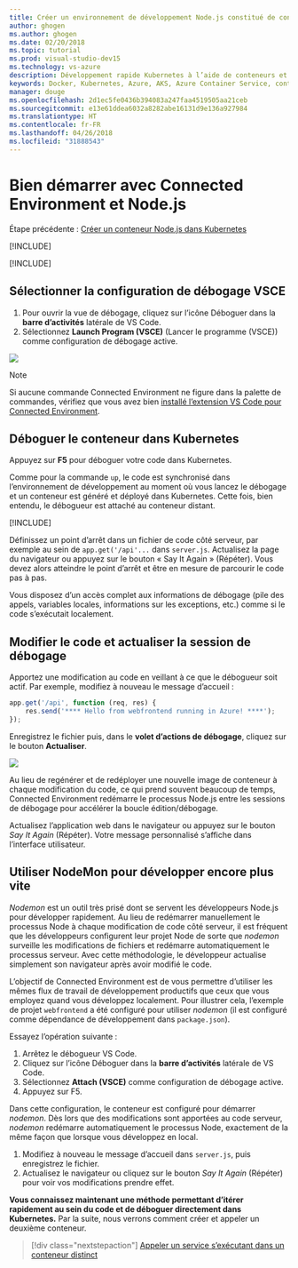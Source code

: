 ```yaml
---
title: Créer un environnement de développement Node.js constitué de conteneurs en utilisant Kubernetes dans le cloud - Étape 4 - Déboguer un conteneur dans Kubernetes | Microsoft Docs
author: ghogen
ms.author: ghogen
ms.date: 02/20/2018
ms.topic: tutorial
ms.prod: visual-studio-dev15
ms.technology: vs-azure
description: Développement rapide Kubernetes à l’aide de conteneurs et de microservices sur Azure
keywords: Docker, Kubernetes, Azure, AKS, Azure Container Service, conteneurs
manager: douge
ms.openlocfilehash: 2d1ec5fe0436b394083a247faa4519505aa21ceb
ms.sourcegitcommit: e13e61ddea6032a8282abe16131d9e136a927984
ms.translationtype: HT
ms.contentlocale: fr-FR
ms.lasthandoff: 04/26/2018
ms.locfileid: "31888543"
---
```

# <a name="get-started-on-connected-environment-with-nodejs"></a>Bien démarrer avec Connected Environment et Node.js

Étape précédente : [Créer un conteneur Node.js dans Kubernetes](get-started-nodejs-03.md)

[!INCLUDE[](includes/debug-intro.md)]

[!INCLUDE[](includes/init-debug-assets-vscode.md)]


## <a name="select-the-vsce-debug-configuration"></a>Sélectionner la configuration de débogage VSCE
1. Pour ouvrir la vue de débogage, cliquez sur l’icône Déboguer dans la **barre d’activités** latérale de VS Code.
1. Sélectionnez **Launch Program (VSCE)** (Lancer le programme (VSCE)) comme configuration de débogage active.

![](media/debug-configuration-nodejs.png)

> [!Note]
> Si aucune commande Connected Environment ne figure dans la palette de commandes, vérifiez que vous avez bien [installé l’extension VS Code pour Connected Environment](get-started-nodejs-01.md#get-kubernetes-debugging-for-vs-code).

## <a name="debug-the-container-in-kubernetes"></a>Déboguer le conteneur dans Kubernetes
Appuyez sur **F5** pour déboguer votre code dans Kubernetes.

Comme pour la commande `up`, le code est synchronisé dans l’environnement de développement au moment où vous lancez le débogage et un conteneur est généré et déployé dans Kubernetes. Cette fois, bien entendu, le débogueur est attaché au conteneur distant.

[!INCLUDE[](includes/tip-vscode-status-bar-url.md)]

Définissez un point d’arrêt dans un fichier de code côté serveur, par exemple au sein de `app.get('/api'...` dans `server.js`. Actualisez la page du navigateur ou appuyez sur le bouton « Say It Again » (Répéter). Vous devez alors atteindre le point d’arrêt et être en mesure de parcourir le code pas à pas.

Vous disposez d’un accès complet aux informations de débogage (pile des appels, variables locales, informations sur les exceptions, etc.) comme si le code s’exécutait localement.

## <a name="edit-code-and-refresh-the-debug-session"></a>Modifier le code et actualiser la session de débogage
Apportez une modification au code en veillant à ce que le débogueur soit actif. Par exemple, modifiez à nouveau le message d’accueil :

```javascript
app.get('/api', function (req, res) {
    res.send('**** Hello from webfrontend running in Azure! ****');
});
```

Enregistrez le fichier puis, dans le **volet d’actions de débogage**, cliquez sur le bouton **Actualiser**. 

![](media/debug-action-refresh-nodejs.png)

Au lieu de regénérer et de redéployer une nouvelle image de conteneur à chaque modification du code, ce qui prend souvent beaucoup de temps, Connected Environment redémarre le processus Node.js entre les sessions de débogage pour accélérer la boucle édition/débogage.

Actualisez l’application web dans le navigateur ou appuyez sur le bouton *Say It Again* (Répéter). Votre message personnalisé s’affiche dans l’interface utilisateur.


## <a name="use-nodemon-to-develop-even-faster"></a>Utiliser NodeMon pour développer encore plus vite
*Nodemon* est un outil très prisé dont se servent les développeurs Node.js pour développer rapidement. Au lieu de redémarrer manuellement le processus Node à chaque modification de code côté serveur, il est fréquent que les développeurs configurent leur projet Node de sorte que *nodemon* surveille les modifications de fichiers et redémarre automatiquement le processus serveur. Avec cette méthodologie, le développeur actualise simplement son navigateur après avoir modifié le code.

L’objectif de Connected Environment est de vous permettre d’utiliser les mêmes flux de travail de développement productifs que ceux que vous employez quand vous développez localement. Pour illustrer cela, l’exemple de projet `webfrontend` a été configuré pour utiliser *nodemon* (il est configuré comme dépendance de développement dans `package.json`).

Essayez l’opération suivante :
1. Arrêtez le débogueur VS Code.
1. Cliquez sur l’icône Déboguer dans la **barre d’activités** latérale de VS Code. 
1. Sélectionnez **Attach (VSCE)** comme configuration de débogage active.
1. Appuyez sur F5.

Dans cette configuration, le conteneur est configuré pour démarrer *nodemon*. Dès lors que des modifications sont apportées au code serveur, *nodemon* redémarre automatiquement le processus Node, exactement de la même façon que lorsque vous développez en local. 
1. Modifiez à nouveau le message d’accueil dans `server.js`, puis enregistrez le fichier.
1. Actualisez le navigateur ou cliquez sur le bouton *Say It Again* (Répéter) pour voir vos modifications prendre effet.

**Vous connaissez maintenant une méthode permettant d’itérer rapidement au sein du code et de déboguer directement dans Kubernetes.** Par la suite, nous verrons comment créer et appeler un deuxième conteneur.

> [!div class="nextstepaction"]
> [Appeler un service s’exécutant dans un conteneur distinct](get-started-nodejs-05.md)

